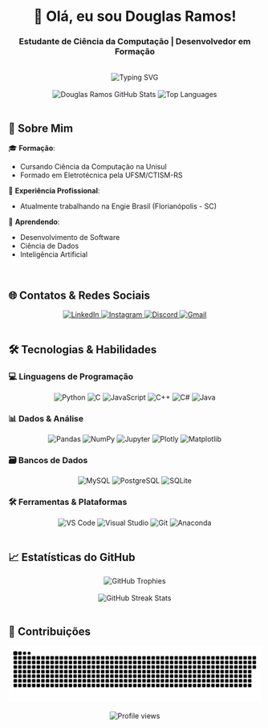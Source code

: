 <h1 align="center">👋 Olá, eu sou Douglas Ramos!</h1>
<h3 align="center">Estudante de Ciência da Computação | Desenvolvedor em Formação</h3>

<br>

<div align="center">
  <img src="https://readme-typing-svg.demolab.com?font=Fira+Code&pause=1000&width=435&lines=Minhas+linguagens+/+My+languages" alt="Typing SVG" />
</div>

<br/>

<div align="center">  
  <img width="49%" height="195px" src="https://github-readme-stats.vercel.app/api?username=douglas565&show_icons=true&count_private=true&hide_border=true&title_color=e9c044&icon_color=e9c044&text_color=ffffff&bg_color=0d1117&include_all_commits=true" alt="Douglas Ramos GitHub Stats" /> 
  <img width="41%" height="195px" src="https://github-readme-stats.vercel.app/api/top-langs/?username=douglas565&hide=html,css&langs_count=6&layout=compact&hide_border=true&title_color=e9c044&text_color=ffffff&bg_color=0d1117" alt="Top Languages" />
</div>

<br/>

## 📌 Sobre Mim

🎓 **Formação**:
- Cursando Ciência da Computação na Unisul
- Formado em Eletrotécnica pela UFSM/CTISM-RS

💼 **Experiência Profissional**:
- Atualmente trabalhando na Engie Brasil (Florianópolis - SC)

🌱 **Aprendendo**:
- Desenvolvimento de Software
- Ciência de Dados
- Inteligência Artificial

<br/>

## 🌐 Contatos & Redes Sociais

<div align="center">
  <a href="https://www.linkedin.com/in/douglas-ramos-charqueiro-075a87293" target="_blank">
    <img src="https://img.shields.io/badge/LinkedIn-0077B5?style=for-the-badge&logo=linkedin&logoColor=white" alt="LinkedIn"/>
  </a>
  <a href="https://instagram.com/douglas_ramos565" target="_blank">
    <img src="https://img.shields.io/badge/Instagram-E4405F?style=for-the-badge&logo=instagram&logoColor=white" alt="Instagram"/>
  </a>
  <a href="discordapp.com/users/Grots" target="_blank">
    <img src="https://img.shields.io/badge/Discord-7289DA?style=for-the-badge&logo=discord&logoColor=white" alt="Discord"/>
  </a>
  <a href="mailto:seu-email@exemplo.com" target="_blank">
    <img src="https://img.shields.io/badge/Gmail-D14836?style=for-the-badge&logo=gmail&logoColor=white" alt="Gmail"/>
  </a>
</div>

<br/>

## 🛠️ Tecnologias & Habilidades

### 💻 Linguagens de Programação

<div align="center">
  <img src="https://img.shields.io/badge/Python-3776AB?style=for-the-badge&logo=python&logoColor=white" alt="Python"/>
  <img src="https://img.shields.io/badge/C-00599C?style=for-the-badge&logo=c&logoColor=white" alt="C"/>
  <img src="https://img.shields.io/badge/JavaScript-F7DF1E?style=for-the-badge&logo=javascript&logoColor=black" alt="JavaScript"/>
  <img src="https://img.shields.io/badge/C%2B%2B-00599C?style=for-the-badge&logo=c%2B%2B&logoColor=white" alt="C++"/>
  <img src="https://img.shields.io/badge/C%23-239120?style=for-the-badge&logo=c-sharp&logoColor=white" alt="C#"/>
  <img src="https://img.shields.io/badge/Java-ED8B00?style=for-the-badge&logo=openjdk&logoColor=white" alt="Java"/>
</div>

### 📊 Dados & Análise

<div align="center">
  <img src="https://img.shields.io/badge/Pandas-150458?style=for-the-badge&logo=pandas&logoColor=white" alt="Pandas"/>
  <img src="https://img.shields.io/badge/NumPy-013243?style=for-the-badge&logo=numpy&logoColor=white" alt="NumPy"/>
  <img src="https://img.shields.io/badge/Jupyter-F37626?style=for-the-badge&logo=jupyter&logoColor=white" alt="Jupyter"/>
  <img src="https://img.shields.io/badge/Plotly-3F4F75?style=for-the-badge&logo=plotly&logoColor=white" alt="Plotly"/>
  <img src="https://img.shields.io/badge/Matplotlib-11557C?style=for-the-badge&logo=python&logoColor=white" alt="Matplotlib"/>
</div>

### 🗃️ Bancos de Dados

<div align="center">
  <img src="https://img.shields.io/badge/MySQL-4479A1?style=for-the-badge&logo=mysql&logoColor=white" alt="MySQL"/>
  <img src="https://img.shields.io/badge/PostgreSQL-316192?style=for-the-badge&logo=postgresql&logoColor=white" alt="PostgreSQL"/>
  <img src="https://img.shields.io/badge/SQLite-003B57?style=for-the-badge&logo=sqlite&logoColor=white" alt="SQLite"/>
</div>

### 🛠️ Ferramentas & Plataformas

<div align="center">
  <img src="https://img.shields.io/badge/Visual_Studio_Code-007ACC?style=for-the-badge&logo=visual-studio-code&logoColor=white" alt="VS Code"/>
  <img src="https://img.shields.io/badge/Visual_Studio-5C2D91?style=for-the-badge&logo=visual-studio&logoColor=white" alt="Visual Studio"/>
  <img src="https://img.shields.io/badge/Git-F05032?style=for-the-badge&logo=git&logoColor=white" alt="Git"/>
  <img src="https://img.shields.io/badge/Anaconda-44A833?style=for-the-badge&logo=anaconda&logoColor=white" alt="Anaconda"/>
</div>

<br/>

## 📈 Estatísticas do GitHub

<div align="center">
  <img src="https://github-profile-trophy.vercel.app/?username=douglas565&theme=onedark&no-frame=true&row=1&column=7" alt="GitHub Trophies" />
</div>

<br/>

<div align="center">
  <img src="https://github-readme-streak-stats.herokuapp.com/?user=douglas565&theme=dark&hide_border=true" alt="GitHub Streak Stats" />
</div>

<br/>

## 🐍 Contribuições

<div align="center">
  <img width="1000" src="github-snake.svg" alt="snake"/>
</div>

<br/>

<div align="center">
  <img src="https://komarev.com/ghpvc/?username=douglas565&label=Profile%20views&color=0e75b6&style=flat" alt="Profile views" />
</div>
